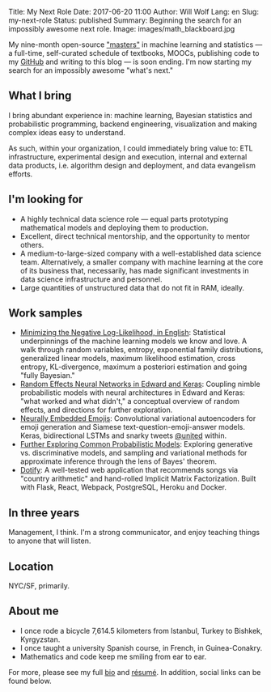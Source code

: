 Title: My Next Role
Date: 2017-06-20 11:00
Author: Will Wolf
Lang: en
Slug: my-next-role
Status: published
Summary: Beginning the search for an impossibly awesome next role.
Image: images/math_blackboard.jpg

My nine-month open-source ["masters"]({filename}/articles/my-open-source-machine-learning-masters-in-casablanca-morocco.md) in machine learning and statistics — a full-time, self-curated schedule of textbooks, MOOCs, publishing code to my [GitHub](https://github.com/cavaunpeu) and writing to this blog — is soon ending. I'm now starting my search for an impossibly awesome "what's next."

## What I bring
I bring abundant experience in: machine learning, Bayesian statistics and probabilistic programming, backend engineering, visualization and making complex ideas easy to understand.

As such, within your organization, I could immediately bring value to: ETL infrastructure, experimental design and execution, internal and external data products, i.e. algorithm design and deployment, and data evangelism efforts.

## I'm looking for
- A highly technical data science role — equal parts prototyping mathematical models and deploying them to production.
- Excellent, direct technical mentorship, and the opportunity to mentor others.
- A medium-to-large-sized company with a well-established data science team. Alternatively, a smaller company with machine learning at the core of its business that, necessarily, has made significant investments in data science infrastructure and personnel.
- Large quantities of unstructured data that do not fit in RAM, ideally.

## Work samples
- [Minimizing the Negative Log-Likelihood, in English]({filename}/articles/minimizing_the_negative_log_likelihood_in_english.md): Statistical underpinnings of the machine learning models we know and love. A walk through random variables, entropy, exponential family distributions, generalized linear models, maximum likelihood estimation, cross entropy, KL-divergence, maximum a posteriori estimation and going "fully Bayesian."
- [Random Effects Neural Networks in Edward and Keras]({filename}/articles/random-effects-neural-networks.md): Coupling nimble probabilistic models with neural architectures in Edward and Keras: "what worked and what didn't," a conceptual overview of random effects, and directions for further exploration.
- [Neurally Embedded Emojis]({filename}/articles/neurally-embedded-emojis.md): Convolutional variational autoencoders for emoji generation and Siamese text-question-emoji-answer models. Keras, bidirectional LSTMs and snarky tweets [@united](https://twitter.com/united) within.
- [Further Exploring Common Probabilistic Models]({filename}/articles/further-exploring-common-probabilistic-models.md): Exploring generative vs. discriminative models, and sampling and variational methods for approximate inference through the lens of Bayes' theorem.
- [Dotify](https://github.com/cavaunpeu/dotify): A well-tested web application that recommends songs via "country arithmetic" and hand-rolled Implicit Matrix Factorization. Built with Flask, React, Webpack, PostgreSQL, Heroku and Docker.

## In three years
Management, I think. I'm a strong communicator, and enjoy teaching things to anyone that will listen.

## Location
NYC/SF, primarily.

## About me
- I once rode a bicycle 7,614.5 kilometers from Istanbul, Turkey to Bishkek, Kyrgyzstan.
- I once taught a university Spanish course, in French, in Guinea-Conakry.
- Mathematics and code keep me smiling from ear to ear.

For more, please see my full [bio]({filename}/pages/about.md) and [résumé]({filename}/pages/cv.md). In addition, social links can be found below.
